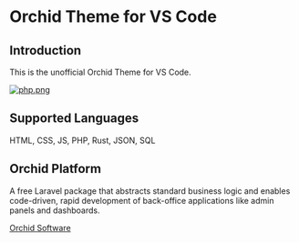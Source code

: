 # Orchid Theme for VS Code

## Introduction

This is the unofficial Orchid Theme for VS Code.

[![php.png](https://i.postimg.cc/hGPHcyGQ/php.png)](https://postimg.cc/21MHxxhC)

## Supported Languages

HTML, CSS, JS, PHP, Rust, JSON, SQL

## Orchid Platform

A free Laravel package that abstracts standard business logic and enables code-driven, rapid development of back-office applications like admin panels and dashboards.

[Orchid Software](https://orchid.software/)

